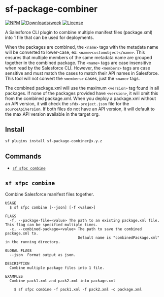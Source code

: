 # sf-package-combiner

[![NPM](https://img.shields.io/npm/v/sf-package-combiner.svg?label=sf-package-combiner)](https://www.npmjs.com/package/sf-package-combiner) [![Downloads/week](https://img.shields.io/npm/dw/sf-package-combiner.svg)](https://npmjs.org/package/sf-package-combiner) [![License](https://img.shields.io/badge/License-BSD%203--Clause-brightgreen.svg)](https://raw.githubusercontent.com/salesforcecli/sf-package-combiner/main/LICENSE.txt)

A Salesforce CLI plugin to combine multiple manifest files (package.xml) into 1 file that can be used for deployments.

When the packages are combined, the `<name>` tags with the metadata name will be converted to lower-case, ex: `<name>customobject</name>`. This ensures that multiple members of the same metadata name are grouped together in the combined package. The `<name>` tags are case insensitive when read by the Salesforce CLI. However, the `<members>` tags are case sensitive and must match the cases to match their API names in Salesforce. This tool will not convert the `<members>` cases, just the `<name>` tags.

The combined package.xml will use the maximum `<version>` tag found in all packages. If none of the packages provided have `<version>`, it will omit this from the combined package.xml. When you deploy a package.xml without an API version, it will check the `sfdx-project.json` file for the `sourceApiVersion`. If both files do not have an API version, it will default to the max API version available in the target org.

## Install

```bash
sf plugins install sf-package-combiner@x.y.z
```

## Commands

<!-- commands -->

- [`sf sfpc combine`](#sf-sfpc-combine)

## `sf sfpc combine`

Combine Salesforce manifest files together.

```
USAGE
  $ sf sfpc combine [--json] [-f <value>]

FLAGS
  -f, --package-file=<value> The path to an existing package.xml file. This flag can be specified multiple times.
  -c, --combined-package=<value> The path to save the combined package.xml to.
                                 Default name is "combinedPackage.xml" in the running directory.

GLOBAL FLAGS
  --json  Format output as json.

DESCRIPTION
  Combine multiple package files into 1 file.

EXAMPLES
  Combine pack1.xml and pack2.xml into package.xml

    $ sf sfpc combine -f pack1.xml -f pack2.xml -c package.xml
```

<!-- commandsstop -->
